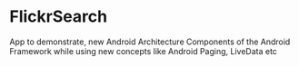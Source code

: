# FlickrSearch
App to demonstrate, new Android Architecture Components of the Android Framework while using new concepts like Android Paging, LiveData etc
